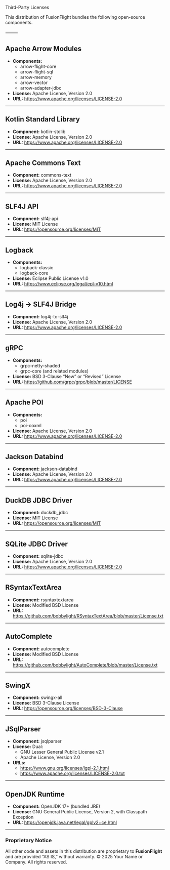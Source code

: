 Third-Party Licenses

This distribution of FusionFlight bundles the following open-source components.

⸻

## Apache Arrow Modules
- **Components:**
    - arrow-flight-core
    - arrow-flight-sql
    - arrow-memory
    - arrow-vector
    - arrow-adapter-jdbc
- **License:** Apache License, Version 2.0
- **URL:** https://www.apache.org/licenses/LICENSE-2.0

---

## Kotlin Standard Library
- **Component:** kotlin-stdlib
- **License:** Apache License, Version 2.0
- **URL:** https://www.apache.org/licenses/LICENSE-2.0

---

## Apache Commons Text
- **Component:** commons-text
- **License:** Apache License, Version 2.0
- **URL:** https://www.apache.org/licenses/LICENSE-2.0

---

## SLF4J API
- **Component:** slf4j-api
- **License:** MIT License
- **URL:** https://opensource.org/licenses/MIT

---

## Logback
- **Components:**
    - logback-classic
    - logback-core
- **License:** Eclipse Public License v1.0
- **URL:** https://www.eclipse.org/legal/epl-v10.html

---

## Log4j → SLF4J Bridge
- **Component:** log4j-to-slf4j
- **License:** Apache License, Version 2.0
- **URL:** https://www.apache.org/licenses/LICENSE-2.0

---

## gRPC
- **Components:**
    - grpc-netty-shaded
    - grpc-core (and related modules)
- **License:** BSD 3-Clause “New” or “Revised” License
- **URL:** https://github.com/grpc/grpc/blob/master/LICENSE

---

## Apache POI
- **Components:**
    - poi
    - poi-ooxml
- **License:** Apache License, Version 2.0
- **URL:** https://www.apache.org/licenses/LICENSE-2.0

---

## Jackson Databind
- **Component:** jackson-databind
- **License:** Apache License, Version 2.0
- **URL:** https://www.apache.org/licenses/LICENSE-2.0

---

## DuckDB JDBC Driver
- **Component:** duckdb_jdbc
- **License:** MIT License
- **URL:** https://opensource.org/licenses/MIT

---

## SQLite JDBC Driver
- **Component:** sqlite-jdbc
- **License:** Apache License, Version 2.0
- **URL:** https://www.apache.org/licenses/LICENSE-2.0

---

## RSyntaxTextArea
- **Component:** rsyntaxtextarea
- **License:** Modified BSD License
- **URL:** https://github.com/bobbylight/RSyntaxTextArea/blob/master/License.txt

---

## AutoComplete
- **Component:** autocomplete
- **License:** Modified BSD License
- **URL:** https://github.com/bobbylight/AutoComplete/blob/master/License.txt

---

## SwingX
- **Component:** swingx-all
- **License:** BSD 3-Clause License
- **URL:** https://opensource.org/licenses/BSD-3-Clause

---

## JSqlParser
- **Component:** jsqlparser
- **License:** Dual:
    - GNU Lesser General Public License v2.1
    - Apache License, Version 2.0
- **URLs:**
    - https://www.gnu.org/licenses/lgpl-2.1.html
    - https://www.apache.org/licenses/LICENSE-2.0.txt

---

## OpenJDK Runtime
- **Component:** OpenJDK 17+ (bundled JRE)
- **License:** GNU General Public License, Version 2, with Classpath Exception
- **URL:** https://openjdk.java.net/legal/gplv2+ce.html

---

### Proprietary Notice

All other code and assets in this distribution are proprietary to **FusionFlight** and are provided “AS IS,” without warranty. © 2025 Your Name or Company. All rights reserved.  